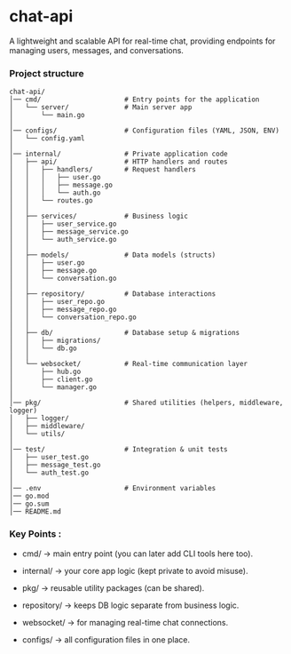 # chat-api
A lightweight and scalable API for real-time chat, providing endpoints for managing users, messages, and conversations.

### Project structure
```
chat-api/
│── cmd/                     # Entry points for the application
│   └── server/              # Main server app
│       └── main.go
│
│── configs/                 # Configuration files (YAML, JSON, ENV)
│   └── config.yaml
│
│── internal/                # Private application code
│   ├── api/                 # HTTP handlers and routes
│   │   ├── handlers/        # Request handlers
│   │   │   ├── user.go
│   │   │   ├── message.go
│   │   │   └── auth.go
│   │   └── routes.go
│   │
│   ├── services/            # Business logic
│   │   ├── user_service.go
│   │   ├── message_service.go
│   │   └── auth_service.go
│   │
│   ├── models/              # Data models (structs)
│   │   ├── user.go
│   │   ├── message.go
│   │   └── conversation.go
│   │
│   ├── repository/          # Database interactions
│   │   ├── user_repo.go
│   │   ├── message_repo.go
│   │   └── conversation_repo.go
│   │
│   ├── db/                  # Database setup & migrations
│   │   ├── migrations/
│   │   └── db.go
│   │
│   └── websocket/           # Real-time communication layer
│       ├── hub.go
│       ├── client.go
│       └── manager.go
│
│── pkg/                     # Shared utilities (helpers, middleware, logger)
│   ├── logger/
│   ├── middleware/
│   └── utils/
│
│── test/                    # Integration & unit tests
│   ├── user_test.go
│   ├── message_test.go
│   └── auth_test.go
│
│── .env                     # Environment variables
│── go.mod
│── go.sum
│── README.md
```
### Key Points :
- cmd/ → main entry point (you can later add CLI tools here too).

- internal/ → your core app logic (kept private to avoid misuse).

- pkg/ → reusable utility packages (can be shared).

- repository/ → keeps DB logic separate from business logic.

- websocket/ → for managing real-time chat connections.

- configs/ → all configuration files in one place.